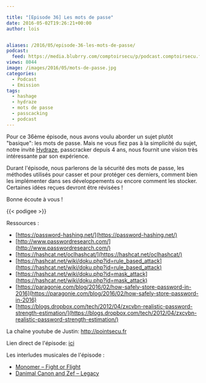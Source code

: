 ```yaml
---

title: "[Episode 36] Les mots de passe"
date: 2016-05-02T19:26:21+00:00
author: lois


aliases: /2016/05/episode-36-les-mots-de-passe/
podcast:
  feed: https://media.blubrry.com/comptoirsecu/p/podcast.comptoirsecu.fr/CSEC.EP36.2016-05-02.MOTS_DE_PASSE.mp3
views: 8044
image: /images/2016/05/mots-de-passe.jpg
categories:
  - Podcast
  - Emission
tags:
  - hashage
  - hydraze
  - mots de passe
  - passcacking
  - podcast
---
```



Pour ce 36ème épisode, nous avons voulu aborder un sujet plutôt "basique": les mots de passe. Mais ne vous fiez pas à la simplicité du sujet, notre invité [Hydraze](https://twitter.com/hydraze), passcracker depuis 4 ans, nous fournit une vision très intéressante par son expérience.

Durant l'épisode, nous parlerons de la sécurité des mots de passe, les méthodes utilisés pour casser et pour protéger ces derniers, comment bien les implémenter dans ses développements ou encore comment les stocker. Certaines idées reçues devront être révisées !

Bonne écoute à vous !




{{< podigee >}}





Ressources :

  * [https://password-hashing.net/](https://password-hashing.net/)
  * [http://www.passwordresearch.com/](http://www.passwordresearch.com/)
  * [https://hashcat.net/oclhashcat/](https://hashcat.net/oclhashcat/)
  * [https://hashcat.net/wiki/doku.php?id=rule_based_attack](https://hashcat.net/wiki/doku.php?id=rule_based_attack)
  * [https://hashcat.net/wiki/doku.php?id=mask_attack](https://hashcat.net/wiki/doku.php?id=mask_attack)
  * [https://paragonie.com/blog/2016/02/how-safely-store-password-in-2016](https://paragonie.com/blog/2016/02/how-safely-store-password-in-2016)
  * [https://blogs.dropbox.com/tech/2012/04/zxcvbn-realistic-password-strength-estimation/](https://blogs.dropbox.com/tech/2012/04/zxcvbn-realistic-password-strength-estimation/)

La chaîne youtube de Justin: http://pointsecu.fr

Lien direct de l'épisode: [ici](http://podcast.comptoirsecu.fr/CSEC.EP36.2016-05-02.MOTS_DE_PASSE.mp3)

Les interludes musicales de l'épisode :

  * [Monomer – Fight or Flight](https://monomer.bandcamp.com/album/labyrinth)
  * [Danimal Canon and Zef – Legacy](https://danimalcannon.bandcamp.com/album/parallel-processing)
